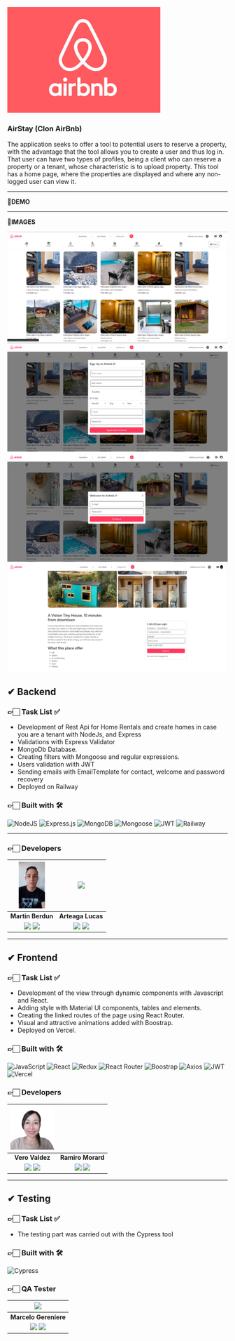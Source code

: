 <img aling="center" src="./frontend/public/bnb_billboard_01-2000x1125.jpg" width = "350"></img>
### AirStay (Clon AirBnb)


The application seeks to offer a tool to potential users to reserve a property, with the advantage that the tool allows you to create a user and thus log in. That user can have two types of profiles, being a client who can reserve a property or a tenant, whose characteristic is to upload property. This tool has a home page, where the properties are displayed and where any non-logged user can view it.

<hr/>

**🚀DEMO**

<hr/>

**📸IMAGES**

![](./frontend/public/Captura%20de%20pantalla%202023-10-30%20103728.png)
![](./frontend/public/Captura%20de%20pantalla%202023-10-30%20103849.png)
![](./frontend/public/Captura%20de%20pantalla%202023-10-30%20103915.png)
![](./frontend/public/Captura%20de%20pantalla%202023-10-30%20104217.png)


## ✔ Backend

### 👉🏻 Task List ✅

- Development of Rest Api for Home Rentals and create homes in case you are a tenant with NodeJs, and Express
- Validations with Express Validator
- MongoDb Database.
- Creating filters with Mongoose and regular expressions.
- Users validation wiith JWT
- Sending emails with EmailTemplate for contact, welcome and password recovery
- Deployed on Railway


### 👉🏻 Built with 🛠️

![NodeJS](https://img.shields.io/badge/Node.js-6DA55F?style=for-the-badge&logo=Node.js&logoColor=white) 
![Express.js](https://img.shields.io/badge/Express.js-%23404d59.svg?style=for-the-badge&logo=Express&logoColor=%2361DAFB) ![MongoDB](https://img.shields.io/badge/MongoDB-%234ea94b.svg?style=for-the-badge&logo=MongoDB&logoColor=white) 
![Mongoose](https://img.shields.io/badge/Mongoose-%2320232a.svg?style=for-the-badge&logo=Mongoose&logoColor=%%2361DAFB) ![JWT](https://img.shields.io/badge/JWT-blue.svg?style=for-the-badge&logo=JWT&logoColor=%blue) ![Railway](https://img.shields.io/badge/Railway-131415?style=for-the-badge&logo=railway&logoColor=white)

<hr/>

### 👉🏻 Developers

| <img src="./frontend/public/Imagen de WhatsApp 2023-10-31 a las 14.03.37_ee63cfb5.jpg" width=60>| <img src="./frontend/public/mi_foto.png" width=70>|
|:-:|:-:|
| **Martin Berdun**| **Arteaga Lucas**|
| <a href="https://github.com/MartinBerdun " target="_blank"><img src="https://img.shields.io/badge/github-%23121011.svg?&style=for-the-badge&logo=github&logoColor=white"/></a> <a href="https://www.linkedin.com/in/martinberdun/" target="_blank"><img src="https://img.shields.io/badge/linkedin%20-%230077B5.svg?&style=for-the-badge&logo=linkedin&logoColor=white"/></a> | <a href="https://github.com/Lucas94-17" target="_blank"><img src="https://img.shields.io/badge/github-%23121011.svg?&style=for-the-badge&logo=github&logoColor=white"/></a> <a href="https://www.linkedin.com/in/lucas-fernando-arteaga-ponssa-bb35b9238/" target="_blank"><img src="https://img.shields.io/badge/linkedin%20-%230077B5.svg?&style=for-the-badge&logo=linkedin&logoColor=white"/></a> |


<hr/>

## ✔ Frontend


### 👉🏻 Task List ✅

- Development of the view through dynamic components with Javascript and React.
- Adding style with Material UI components, tables and elements.
- Creating the linked routes of the page using React Router.
- Visual and attractive animations added with Boostrap.
- Deployed on Vercel.

### 👉🏻 Built with 🛠️

![JavaScript](https://img.shields.io/badge/JavaScript-%23323330.svg?style=for-the-badge&logo=Javascript&logoColor=%23F7DF1E) ![React](https://img.shields.io/badge/React-149eca?style=for-the-badge&logo=react&logoColor=fff) ![Redux](https://img.shields.io/badge/Redux-593D88?style=for-the-badge&logo=redux&logoColor=white) ![React Router](https://img.shields.io/badge/React_Router-000?style=for-the-badge&logo=reactrouter&logoColor=fff) ![Boostrap](https://img.shields.io/badge/Bootstrap-563D7C?style=for-the-badge&logo=bootstrap&logoColor=white) ![Axios](https://img.shields.io/badge/axios-671ddf?&style=for-the-badge&logo=axios&logoColor=white) ![JWT](https://img.shields.io/badge/JWT-000000?style=for-the-badge&logo=JSON%20web%20tokens&logoColor=white) ![Vercel](https://img.shields.io/badge/vercel%20-%23000000.svg?&style=for-the-badge&logo=vercel&logoColor=white) 

### 👉🏻 Developers

| <img src="./frontend/public/Imagen de WhatsApp 2023-10-31 a las 14.08.09_854c8a55.jpg" width=100>| <img src="" width=70>|
|:-:|:-:|
| **Vero Valdez**| **Ramiro Morard**|
| <a href="https://github.com/veronicajujuy" target="_blank"><img src="https://img.shields.io/badge/github-%23121011.svg?&style=for-the-badge&logo=github&logoColor=white"/></a> <a href="https://www.linkedin.com/in/vmvaldez/ " target="_blank"><img src="https://img.shields.io/badge/linkedin%20-%230077B5.svg?&style=for-the-badge&logo=linkedin&logoColor=white"/></a> | <a href="github.com/MorardRamiro" target="_blak"><img src="https://img.shields.io/badge/github-%23121011.svg?&style=for-the-badge&logo=github&logoColor=white"/></a> <a href="linkedin.com/in/morardramiro" target="_blank"><img src="https://img.shields.io/badge/linkedin%20-%230077B5.svg?&style=for-the-badge&logo=linkedin&logoColor=white"/></a> |

<hr/>

## ✔ Testing

### 👉🏻 Task List ✅
- The testing part was carried out with the Cypress tool

### 👉🏻 Built with 🛠️

![Cypress](https://img.shields.io/badge/Cypress-17202C?style=for-the-badge&logo=cypress&logoColor=white)

### 👉🏻 QA Tester

| <img src="./frontend/public/Sin título.png" width=120>|
|:-:|
| **Marcelo Gereniere**|
| <a href="https://github.com/marcelogere" target="_blank"><img src="https://img.shields.io/badge/github-%23121011.svg?&style=for-the-badge&logo=github&logoColor=white"/></a> <a href="" target="_blank"><img src="https://img.shields.io/badge/linkedin%20-%230077B5.svg?&style=for-the-badge&logo=linkedin&logoColor=white"/></a>|
